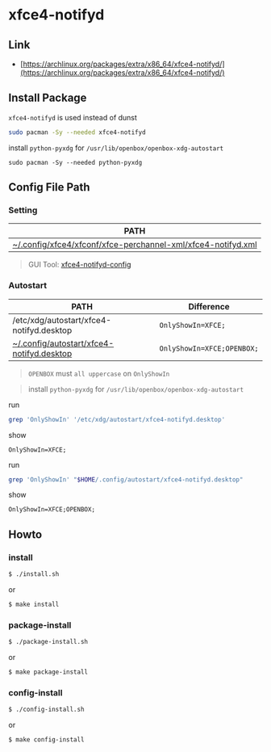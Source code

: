 
# xfce4-notifyd

## Link

* [https://archlinux.org/packages/extra/x86_64/xfce4-notifyd/](https://archlinux.org/packages/extra/x86_64/xfce4-notifyd/)


## Install Package

`xfce4-notifyd` is used instead of dunst

``` sh
sudo pacman -Sy --needed xfce4-notifyd
```

install `python-pyxdg` for `/usr/lib/openbox/openbox-xdg-autostart`

```
sudo pacman -Sy --needed python-pyxdg
```

## Config File Path

### Setting

| PATH |
| --- |
| [~/.config/xfce4/xfconf/xfce-perchannel-xml/xfce4-notifyd.xml](config/xfce4-notifyd/xfce4/xfconf/xfce-perchannel-xml/xfce4-notifyd.xml) |

> GUI Tool: [xfce4-notifyd-config](https://docs.xfce.org/apps/xfce4-notifyd/preferences)

### Autostart

| PATH | Difference |
| --- | --- |
| /etc/xdg/autostart/xfce4-notifyd.desktop | `OnlyShowIn=XFCE;` |
| [~/.config/autostart/xfce4-notifyd.desktop](config/xfce4-notifyd/autostart/xfce4-notifyd.desktop) | `OnlyShowIn=XFCE;OPENBOX;` |

> `OPENBOX` must `all uppercase` on `OnlyShowIn`

> install `python-pyxdg` for `/usr/lib/openbox/openbox-xdg-autostart`


run

``` sh
grep 'OnlyShowIn' '/etc/xdg/autostart/xfce4-notifyd.desktop'
```

show

```
OnlyShowIn=XFCE;
```

run

``` sh
grep 'OnlyShowIn' "$HOME/.config/autostart/xfce4-notifyd.desktop"
```

show

```
OnlyShowIn=XFCE;OPENBOX;
```



## Howto


### install

``` sh
$ ./install.sh
```

or

``` sh
$ make install
```


### package-install

``` sh
$ ./package-install.sh
```

or

``` sh
$ make package-install
```


### config-install

``` sh
$ ./config-install.sh
```

or

``` sh
$ make config-install
```
